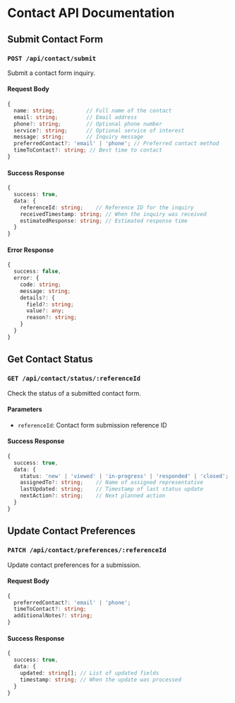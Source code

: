# Contact API Documentation

## Submit Contact Form

### `POST /api/contact/submit`

Submit a contact form inquiry.

#### Request Body
```typescript
{
  name: string;          // Full name of the contact
  email: string;         // Email address
  phone?: string;        // Optional phone number
  service?: string;      // Optional service of interest
  message: string;       // Inquiry message
  preferredContact?: 'email' | 'phone'; // Preferred contact method
  timeToContact?: string; // Best time to contact
}
```

#### Success Response
```typescript
{
  success: true,
  data: {
    referenceId: string;    // Reference ID for the inquiry
    receivedTimestamp: string; // When the inquiry was received
    estimatedResponse: string; // Estimated response time
  }
}
```

#### Error Response
```typescript
{
  success: false,
  error: {
    code: string;
    message: string;
    details?: {
      field?: string;
      value?: any;
      reason?: string;
    }
  }
}
```

## Get Contact Status

### `GET /api/contact/status/:referenceId`

Check the status of a submitted contact form.

#### Parameters
- `referenceId`: Contact form submission reference ID

#### Success Response
```typescript
{
  success: true,
  data: {
    status: 'new' | 'viewed' | 'in-progress' | 'responded' | 'closed';
    assignedTo?: string;    // Name of assigned representative
    lastUpdated: string;    // Timestamp of last status update
    nextAction?: string;    // Next planned action
  }
}
```

## Update Contact Preferences

### `PATCH /api/contact/preferences/:referenceId`

Update contact preferences for a submission.

#### Request Body
```typescript
{
  preferredContact?: 'email' | 'phone';
  timeToContact?: string;
  additionalNotes?: string;
}
```

#### Success Response
```typescript
{
  success: true,
  data: {
    updated: string[]; // List of updated fields
    timestamp: string; // When the update was processed
  }
}
```